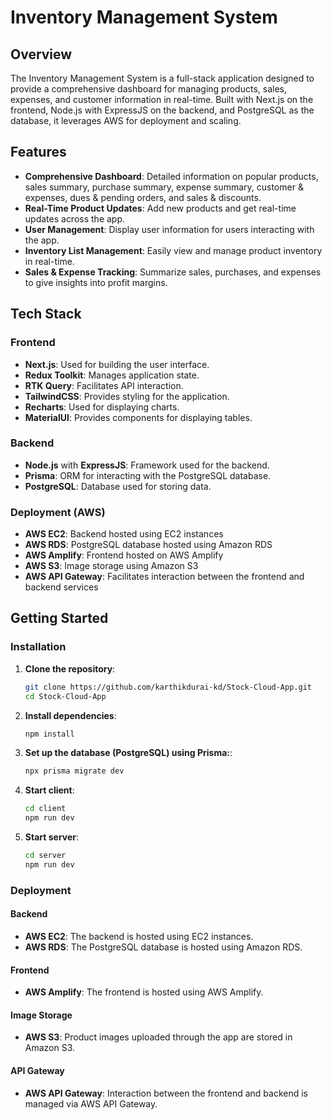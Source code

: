 # Inventory Management System

## Overview

The Inventory Management System is a full-stack application designed to provide a comprehensive dashboard for managing products, sales, expenses, and customer information in real-time. Built with Next.js on the frontend, Node.js with ExpressJS on the backend, and PostgreSQL as the database, it leverages AWS for deployment and scaling.

## Features

- **Comprehensive Dashboard**: Detailed information on popular products, sales summary, purchase summary, expense summary, customer & expenses, dues & pending orders, and sales & discounts.
- **Real-Time Product Updates**: Add new products and get real-time updates across the app.
- **User Management**: Display user information for users interacting with the app.
- **Inventory List Management**: Easily view and manage product inventory in real-time.
- **Sales & Expense Tracking**: Summarize sales, purchases, and expenses to give insights into profit margins.

## Tech Stack

### Frontend

- **Next.js**: Used for building the user interface.
- **Redux Toolkit**: Manages application state.
- **RTK Query**: Facilitates API interaction.
- **TailwindCSS**: Provides styling for the application.
- **Recharts**: Used for displaying charts.
- **MaterialUI**: Provides components for displaying tables.

### Backend

- **Node.js** with **ExpressJS**: Framework used for the backend.
- **Prisma**: ORM for interacting with the PostgreSQL database.
- **PostgreSQL**: Database used for storing data.

### Deployment (AWS)

- **AWS EC2**: Backend hosted using EC2 instances
- **AWS RDS**: PostgreSQL database hosted using Amazon RDS
- **AWS Amplify**: Frontend hosted on AWS Amplify
- **AWS S3**: Image storage using Amazon S3
- **AWS API Gateway**: Facilitates interaction between the frontend and backend services

## Getting Started

### Installation

1. **Clone the repository**:

   ```bash
   git clone https://github.com/karthikdurai-kd/Stock-Cloud-App.git
   cd Stock-Cloud-App

   ```

2. **Install dependencies**:

   ```bash
   npm install

   ```

3. **Set up the database (PostgreSQL) using Prisma:**:

   ```bash
   npx prisma migrate dev

   ```

4. **Start client**:

   ```bash
   cd client
   npm run dev

   ```

5. **Start server**:
   ```bash
   cd server
   npm run dev
   ```

### Deployment

#### Backend

- **AWS EC2**: The backend is hosted using EC2 instances.
- **AWS RDS**: The PostgreSQL database is hosted using Amazon RDS.

#### Frontend

- **AWS Amplify**: The frontend is hosted using AWS Amplify.

#### Image Storage

- **AWS S3**: Product images uploaded through the app are stored in Amazon S3.

#### API Gateway

- **AWS API Gateway**: Interaction between the frontend and backend is managed via AWS API Gateway.
